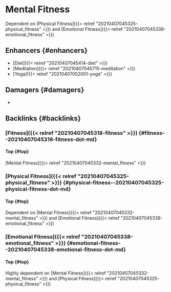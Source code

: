 # Mental Fitness


Dependent on [Physical Fitness]({{< relref "20210407045325-physical_fitness" >}}) and [Emotional Fitness]({{< relref "20210407045338-emotional_fitness" >}})


## Enhancers {#enhancers}

-   [Diet]({{< relref "20210407045414-diet" >}})
-   [Meditation]({{< relref "20210407045715-meditation" >}})
-   [Yoga]({{< relref "20210407052001-yoga" >}})


## Damagers {#damagers}

-


## Backlinks {#backlinks}


### [Fitness]({{< relref "20210407045318-fitness" >}}) {#fitness--20210407045318-fitness-dot-md}


#### Top {#top}

[Mental Fitness]({{< relref "20210407045332-mental_fitness" >}})


### [Physical Fitness]({{< relref "20210407045325-physical_fitness" >}}) {#physical-fitness--20210407045325-physical-fitness-dot-md}


#### Top {#top}

Dependent on [Mental Fitness]({{< relref "20210407045332-mental_fitness" >}}) and [Emotional Fitness]({{< relref "20210407045338-emotional_fitness" >}})


### [Emotional Fitness]({{< relref "20210407045338-emotional_fitness" >}}) {#emotional-fitness--20210407045338-emotional-fitness-dot-md}


#### Top {#top}

Highly dependent on [Mental Fitness]({{< relref "20210407045332-mental_fitness" >}}) and [Physical Fitness]({{< relref "20210407045325-physical_fitness" >}})

